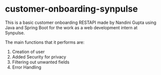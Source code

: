 # customer-onboarding-synpulse

This is a basic customer onboarding RESTAPI made by Nandini Gupta using Java and Spring Boot 
for the work as a web development intern at Synpulse. 

The main functions that it performs are:
1. Creation of user
2. Added Security for privacy
3. Filtering out unwanted fields
4. Error Handling
